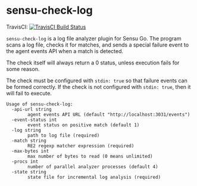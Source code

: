 sensu-check-log
===============

TravisCI: [![TravisCI Build Status](https://travis-ci.org/sensu/sensu-check-log.svg?branch=master)](https://travis-ci.org/sensu/sensu-check-log)

`sensu-check-log` is a log file analyzer plugin for Sensu Go. The program scans
a log file, checks it for matches, and sends a special failure event to the
agent events API when a match is detected.

The check itself will always return a 0 status, unless execution fails for
some reason.

The check must be configured with `stdin: true` so that failure events can
be formed correctly. If the check is not configured with `stdin: true`, then
it will fail to execute.

```
Usage of sensu-check-log:
  -api-url string
    	agent events API URL (default "http://localhost:3031/events")
  -event-status int
    	event status on positive match (default 1)
  -log string
    	path to log file (required)
  -match string
    	RE2 regexp matcher expression (required)
  -max-bytes int
    	max number of bytes to read (0 means unlimited)
  -procs int
    	number of parallel analyzer processes (default 4)
  -state string
    	state file for incremental log analysis (required)
```
